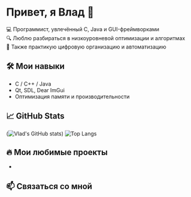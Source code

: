 # Привет, я Влад 👋

💻 Программист, увлечённый C, Java и GUI-фреймворками  
🔍 Люблю разбираться в низкоуровневой оптимизации и алгоритмах  
📸 Также практикую цифровую организацию и автоматизацию

## 🛠️ Мои навыки
- C / C++ / Java
- Qt, SDL, Dear ImGui
- Оптимизация памяти и производительности

## 📈 GitHub Stats
(![Vlad's GitHub stats](https://github-readme-stats.vercel.app/api?username=hacker2023beginer&show_icons=true&theme=radical))
![Top Langs](https://github-readme-stats.vercel.app/api/top-langs/?username=hacker2023beginer&size_weight=0.5&count_weight=0.5&langs_count=8)
## 🔥 Мои любимые проекты
- 

## 📫 Связаться со мной

